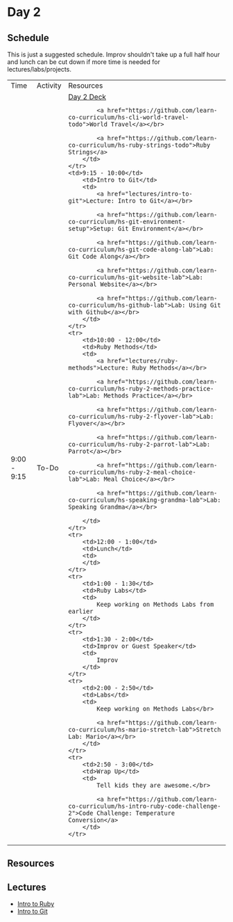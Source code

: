# Day 2

## Schedule

This is just a suggested schedule. Improv shouldn't take up a full half hour and lunch can be cut down if more time is needed for lectures/labs/projects.

<table>
    <tr>
        <td>Time</td>
        <td>Activity</td>
        <td>Resources</td>
    </tr>
    <tr>
        <td>9:00 - 9:15</td>
        <td>To-Do</td>
        <td>
            <a href="https://docs.google.com/presentation/d/12UUR25OZ7OX5KROlIlgoiykaq7Za-9Ztn-BsXjtxCdA/edit#slide=id.p">Day 2 Deck</a></br>

            <a href="https://github.com/learn-co-curriculum/hs-cli-world-travel-todo">World Travel</a></br>

            <a href="https://github.com/learn-co-curriculum/hs-ruby-strings-todo">Ruby Strings</a>
        </td>
    </tr>
    <td>9:15 - 10:00</td>
        <td>Intro to Git</td>
        <td>
            <a href="lectures/intro-to-git">Lecture: Intro to Git</a></br>

            <a href="https://github.com/learn-co-curriculum/hs-git-environment-setup">Setup: Git Environment</a></br>

            <a href="https://github.com/learn-co-curriculum/hs-git-code-along-lab">Lab: Git Code Along</a></br>

            <a href="https://github.com/learn-co-curriculum/hs-git-website-lab">Lab: Personal Website</a></br>
            
            <a href="https://github.com/learn-co-curriculum/hs-github-lab">Lab: Using Git with Github</a></br>
        </td>
    </tr>
    <tr>
        <td>10:00 - 12:00</td>
        <td>Ruby Methods</td>
        <td>
            <a href="lectures/ruby-methods">Lecture: Ruby Methods</a></br>

            <a href="https://github.com/learn-co-curriculum/hs-ruby-2-methods-practice-lab">Lab: Methods Practice</a></br>

            <a href="https://github.com/learn-co-curriculum/hs-ruby-2-flyover-lab">Lab: Flyover</a></br>

            <a href="https://github.com/learn-co-curriculum/hs-ruby-2-parrot-lab">Lab: Parrot</a></br>

            <a href="https://github.com/learn-co-curriculum/hs-ruby-2-meal-choice-lab">Lab: Meal Choice</a></br>

            <a href="https://github.com/learn-co-curriculum/hs-speaking-grandma-lab">Lab: Speaking Grandma</a></br>

        </td>
    </tr>
    <tr>
        <td>12:00 - 1:00</td>
        <td>Lunch</td>
        <td>
        </td>
    </tr>
    <tr>
        <td>1:00 - 1:30</td>
        <td>Ruby Labs</td>
        <td>
            Keep working on Methods Labs from earlier
        </td>
    </tr>
    <tr>
        <td>1:30 - 2:00</td>
        <td>Improv or Guest Speaker</td>
        <td>
            Improv
        </td>
    </tr>
    <tr>
        <td>2:00 - 2:50</td>
        <td>Labs</td>
        <td>
            Keep working on Methods Labs</br>

            <a href="https://github.com/learn-co-curriculum/hs-mario-stretch-lab">Stretch Lab: Mario</a></br>
        </td>
    </tr>
    <tr>
        <td>2:50 - 3:00</td>
        <td>Wrap Up</td>
        <td>
            Tell kids they are awesome.</br>

            <a href="https://github.com/learn-co-curriculum/hs-intro-ruby-code-challenge-2">Code Challenge: Temperature Conversion</a>
        </td>
    </tr>
</table>


## Resources


## Lectures

- [Intro to Ruby](lectures/ruby-methods)
- [Intro to Git](lectures/intro-to-git)